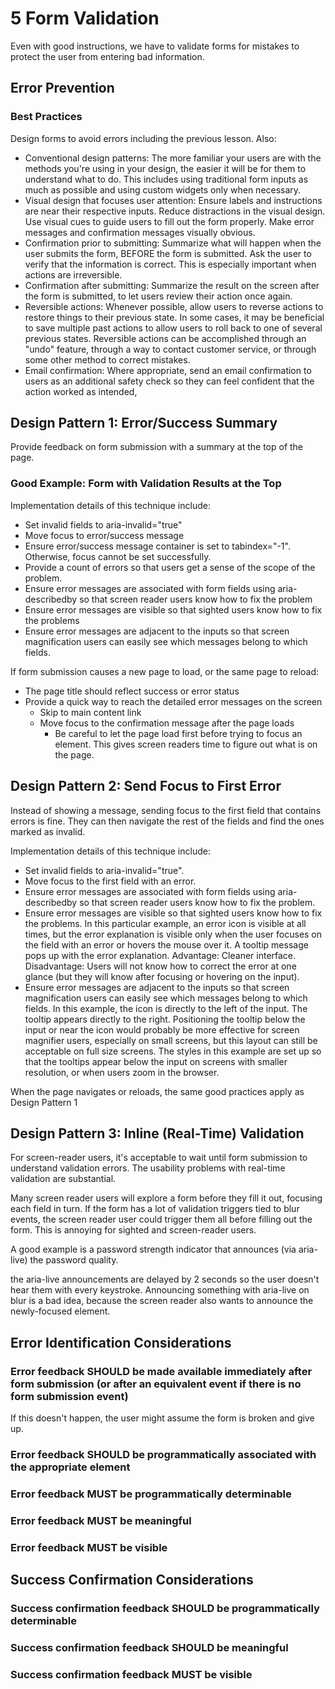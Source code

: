 # 5 Form Validation

Even with good instructions, we have to validate forms for mistakes to protect the user from entering bad information.

## Error Prevention

### Best Practices

Design forms to avoid errors including the previous lesson. Also:

- Conventional design patterns: The more familiar your users are with the methods you're using in your design, the easier it will be for them to understand what to do. This includes using traditional form inputs as much as possible and using custom widgets only when necessary.
- Visual design that focuses user attention: Ensure labels and instructions are near their respective inputs. Reduce distractions in the visual design. Use visual cues to guide users to fill out the form properly. Make error messages and confirmation messages visually obvious.
- Confirmation prior to submitting: Summarize what will happen when the user submits the form, BEFORE the form is submitted. Ask the user to verify that the information is correct. This is especially important when actions are irreversible.
- Confirmation after submitting: Summarize the result on the screen after the form is submitted, to let users review their action once again.
- Reversible actions: Whenever possible, allow users to reverse actions to restore things to their previous state. In some cases, it may be beneficial to save multiple past actions to allow users to roll back to one of several previous states. Reversible actions can be accomplished through an "undo" feature, through a way to contact customer service, or through some other method to correct mistakes.
- Email confirmation: Where appropriate, send an email confirmation to users as an additional safety check so they can feel confident that the action worked as intended, 

## Design Pattern 1: Error/Success Summary

Provide feedback on form submission with a summary at the top of the page.

### Good Example: Form with Validation Results at the Top

Implementation details of this technique include:

- Set invalid fields to aria-invalid="true"
- Move focus to error/success message
- Ensure error/success message container is set to tabindex="-1". Otherwise, focus cannot be set successfully.
- Provide a count of errors so that users get a sense of the scope of the problem.
- Ensure error messages are associated with form fields using aria-describedby so that screen reader users know how to fix the problem
- Ensure error messages are visible so that sighted users know how to fix the problems
- Ensure error messages are adjacent to the inputs so that screen magnification users can easily see which messages belong to which fields.

If form submission causes a new page to load, or the same page to reload:

- The page title should reflect success or error status
- Provide a quick way to reach the detailed error messages on the screen
  - Skip to main content link
  - Move focus to the confirmation message after the page loads
    - Be careful to let the page load first before trying to focus an element. This gives screen readers time to figure out what is on the page.


## Design Pattern 2: Send Focus to First Error

Instead of showing a message, sending focus to the first field that contains errors is fine. They can then navigate the rest of the fields and find the ones marked as invalid.

Implementation details of this technique include:

- Set invalid fields to aria-invalid="true".
- Move focus to the first field with an error.
- Ensure error messages are associated with form fields using aria-describedby so that screen reader users know how to fix the problem.
- Ensure error messages are visible so that sighted users know how to fix the problems. In this particular example, an error icon is visible at all times, but the error explanation is visible only when the user focuses on the field with an error or hovers the mouse over it. A tooltip message pops up with the error explanation. Advantage: Cleaner interface. Disadvantage: Users will not know how to correct the error at one glance (but they will know after focusing or hovering on the input).
- Ensure error messages are adjacent to the inputs so that screen magnification users can easily see which messages belong to which fields. In this example, the icon is directly to the left of the input. The tooltip appears directly to the right. Positioning the tooltip below the input or near the icon would probably be more effective for screen magnifier users, especially on small screens, but this layout can still be acceptable on full size screens. The styles in this example are set up so that the tooltips appear below the input on screens with smaller resolution, or when users zoom in the browser.

When the page navigates or reloads, the same good practices apply as Design Pattern 1

## Design Pattern 3: Inline (Real-Time) Validation

For screen-reader users, it's acceptable to wait until form submission to understand validation errors. The usability problems with real-time validation are substantial.

Many screen reader users will explore a form before they fill it out, focusing each field in turn. If the form has a lot of validation triggers tied to blur events, the screen reader user could trigger them all before filling out the form. This is annoying for sighted and screen-reader users.

A good example is a password strength indicator that announces (via aria-live) the password quality.

the aria-live announcements are delayed by 2 seconds so the user doesn't hear them with every keystroke. Announcing something with aria-live on blur is a bad idea, because the screen reader also wants to announce the newly-focused element.

## Error Identification Considerations

### Error feedback SHOULD be made available immediately after form submission (or after an equivalent event if there is no form submission event)

If this doesn't happen, the user might assume the form is broken and give up.

### Error feedback SHOULD be programmatically associated with the appropriate element
### Error feedback MUST be programmatically determinable
### Error feedback MUST be meaningful
### Error feedback MUST be visible

## Success Confirmation Considerations

### Success confirmation feedback SHOULD be programmatically determinable
### Success confirmation feedback SHOULD be meaningful
### Success confirmation feedback MUST be visible